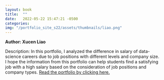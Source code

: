 ```yaml
---
layout: book
title:  ""
date:   2022-05-22 15:47:21 -0500
categories:
img: "/portfolio_site_s22/assets/thumbnails/liao.png"
---
```


<b>Author: Xucen Liao</b>

Description: In this portfolio, I analyzed the difference in salary of data-science careers due to job positions
with different levels and company size. I hope the information from this portfolio can help
students find a satisfying job with a high salary based on the consideration of job positions and
company types.
<a href="https://data-viz.it.wisc.edu/content/9221edb5-67cb-4499-930d-8e62da91069b">Read the portfolio by clicking here.</a>

[jekyll-docs]: https://jekyllrb.com/docs/home
[jekyll-gh]:   https://github.com/jekyll/jekyll
[jekyll-talk]: https://talk.jekyllrb.com/
